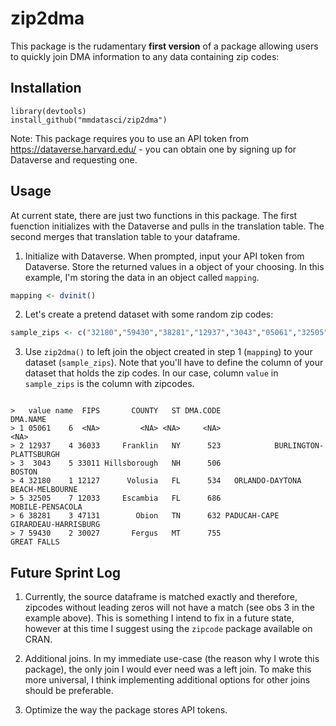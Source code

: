 # zip2dma

This package is the rudamentary **first version** of a package allowing users to quickly join DMA information to any data containing zip codes:


Installation
-----------

```
library(devtools)
install_github("mmdatasci/zip2dma")
```

Note: This package requires you to use an API token from https://dataverse.harvard.edu/ - you can obtain one by signing up for Dataverse and requesting one.


Usage
-----

At current state, there are just two functions in this package. The first fuenction initializes with the Dataverse and pulls in the translation table. The second merges that translation table to your dataframe.

1. Initialize with Dataverse. When prompted, input your API token from Dataverse. Store the returned values in a object of your choosing. In this example, I'm storing the data in an object called `mapping`.

```r
mapping <- dvinit()
```

2. Let's create a pretend dataset with some random zip codes:

```r
sample_zips <- c("32180","59430","38281","12937","3043","05061","32505") %>% enframe()
```

3. Use `zip2dma()` to left join the object created in step 1 (`mapping`) to your dataset (`sample_zips`). Note that you'll have to define the column of your dataset that holds the zip codes. In our case, column `value` in `sample_zips` is the column with zipcodes.

```sample_zips %>% zip2dma(dvdata=mapping, zip_col = "value")

>   value name  FIPS       COUNTY   ST DMA.CODE                          DMA.NAME
> 1 05061    6  <NA>         <NA> <NA>     <NA>                              <NA>
> 2 12937    4 36033     Franklin   NY      523            BURLINGTON-PLATTSBURGH
> 3  3043    5 33011 Hillsborough   NH      506                            BOSTON
> 4 32180    1 12127      Volusia   FL      534   ORLANDO-DAYTONA BEACH-MELBOURNE
> 5 32505    7 12033     Escambia   FL      686                  MOBILE-PENSACOLA
> 6 38281    3 47131        Obion   TN      632 PADUCAH-CAPE GIRARDEAU-HARRISBURG
> 7 59430    2 30027       Fergus   MT      755                       GREAT FALLS

```

Future Sprint Log
-----

1. Currently, the source dataframe is matched exactly and therefore, zipcodes without leading zeros will not have a match (see obs 3 in the example above). This is something I intend to fix in a future state, however at this time I suggest using the `zipcode` package available on CRAN.

2. Additional joins. In my immediate use-case (the reason why I wrote this package), the only join I would ever need was a left join. To make this more universal, I think implementing additional options for other joins should be preferable.

3. Optimize the way the package stores API tokens.
